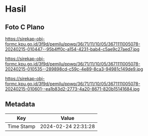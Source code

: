 # Hasil

## Foto C Plano

https://sirekap-obj-formc.kpu.go.id/3f9d/pemilu/ppwp/36/71/11/10/05/3671111005078-20240215-010447--95b4ff0c-a154-4231-bab4-c5ae9c27aed7.jpg

https://sirekap-obj-formc.kpu.go.id/3f9d/pemilu/ppwp/36/71/11/10/05/3671111005078-20240215-010535--289898cd-c59c-4e89-8ca3-94981c149de9.jpg

https://sirekap-obj-formc.kpu.go.id/3f9d/pemilu/ppwp/36/71/11/10/05/3671111005078-20240215-010601--ea1b83d2-2773-4a20-8671-820b15141684.jpg


## Metadata

| Key        | Value               |
| ---------- | ------------------- |
| Time Stamp | 2024-02-24 22:31:28 |



